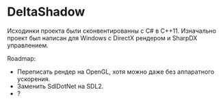 # DeltaShadow

Исходинки проекта были сконвентированны с C# в C++11. Изначально проект был написан для Windows с DirectX рендером и SharpDX управлением.

Roadmap:
- Переписать рендер на OpenGL, хотя можно даже без аппаратного ускорения.
- Заменить SdlDotNet на SDL2.
- ?